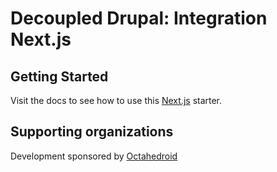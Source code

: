 # Decoupled Drupal: Integration Next.js

## Getting Started

Visit the docs to see how to use this [Next.js](https://drupal-decoupled.octahedroid.com/docs/getting-started/quickstart/next) starter.

## Supporting organizations

Development sponsored by [Octahedroid](https://octahedroid.com/)

